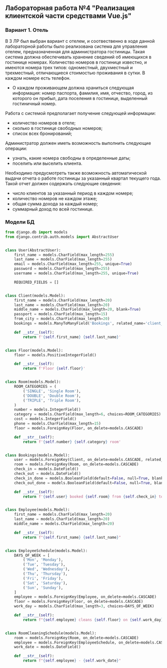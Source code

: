 ## Лабораторная работа №4 "Реализация клиентской части средствами Vue.js"
### Вариант 1. Отель
В 3 ЛР был выбран вариант с отелем, и соотвественно в ходе данной лабораторной работы было реализована система для управления отелем, предназначенная для администратора гостиницы. Такая система должна обеспечивать хранение сведений об имеющихся в гостинице номерах. Количество номеров в гостинице известно, и имеются номера трех типов: одноместный, двухместный и трехместный, отличающиеся стоимостью проживания в сутки. В каждом номере есть телефон. 
* О каждом проживающем должна храниться следующая информация: номер паспорта, фамилия, имя, отчество, город, из которого он прибыл, дата поселения в гостинице, выделенный гостиничный номер.

Работа с системой предполагает получение следующей информации:

* количество номеров в отеле;
* сколько в гостинице свободных номеров;
* список всех бронирований;

Администратор должен иметь возможность выполнить следующие операции:

* узнать, какие номера свободны в определенные даты;
* поселить или выселить клиента.

Необходимо предусмотреть также возможность автоматической выдачи отчета о работе гостиницы за указанный квартал текущего года. Такой отчет должен содержать следующие сведения:

* число клиентов за указанный период в каждом номере;
* количество номеров не каждом этаже;
* общая сумма дохода за каждый номер;
* суммарный доход по всей гостинице.

### Модели БД

``` python
from django.db import models
from django.contrib.auth.models import AbstractUser


class User(AbstractUser):
    first_name = models.CharField(max_length=255)
    last_name = models.CharField(max_length=255)
    email = models.CharField(max_length=255, unique=True)
    password = models.CharField(max_length=255)
    username = models.CharField(max_length=255, unique=True)

    REQUIRED_FIELDS = []


class Client(models.Model):
    first_name = models.CharField(max_length=20)
    last_name = models.CharField(max_length=20)
    middle_name = models.CharField(max_length=20, blank=True)
    passport = models.CharField(max_length=15)
    from_city = models.CharField(max_length=20)
    bookings = models.ManyToManyField('Bookings', related_name='client_bookings', blank=True)

    def __str__(self):
        return f'{self.first_name} {self.last_name}'


class Floor(models.Model):
    floor = models.PositiveIntegerField()

    def __str__(self):
        return f'Floor {self.floor}'


class Room(models.Model):
    ROOM_CATEGORIES = (
        ('SINGLE', 'Single Room'),
        ('DOUBLE', 'Double Room'),
        ('TRIPLE', 'Triple Room'),
    )
    number = models.IntegerField()
    category = models.CharField(max_length=6, choices=ROOM_CATEGORIES)
    cost = models.IntegerField()
    phone = models.CharField(max_length=15)
    floor = models.ForeignKey(Floor, on_delete=models.CASCADE)

    def __str__(self):
        return f'{self.number} {self.category} room'


class Bookings(models.Model):
    user = models.ForeignKey(Client, on_delete=models.CASCADE, related_name='user_bookings')
    room = models.ForeignKey(Room, on_delete=models.CASCADE)
    check_in = models.DateField()
    check_out = models.DateField()
    check_in_done = models.BooleanField(default=False, null=True, blank=True)
    check_out_done = models.BooleanField(default=False, null=True, blank=True)

    def __str__(self):
        return f'{self.user} booked {self.room} from {self.check_in} to {self.check_out}'


class Employee(models.Model):
    first_name = models.CharField(max_length=20)
    last_name = models.CharField(max_length=20)
    middle_name = models.CharField(max_length=20)

    def __str__(self):
        return f"{self.first_name} {self.last_name}"


class EmployeeSchedule(models.Model):
    DAYS_OF_WEEK = [
        ('Mon', 'Monday'),
        ('Tue', 'Tuesday'),
        ('Wed', 'Wednesday'),
        ('Thu', 'Thursday'),
        ('Fri', 'Friday'),
        ('Sat', 'Saturday'),
        ('Sun', 'Sunday'),
    ]
    employee = models.ForeignKey(Employee, on_delete=models.CASCADE)
    floor = models.ForeignKey(Floor, on_delete=models.CASCADE)
    work_day = models.CharField(max_length=3, choices=DAYS_OF_WEEK)

    def __str__(self):
        return f"{self.employee} cleans {self.floor} on {self.work_day}s"


class RoomCleaningSchedule(models.Model):
    room = models.ForeignKey(Room, on_delete=models.CASCADE)
    employee = models.ForeignKey(EmployeeSchedule, on_delete=models.CASCADE)
    work_date = models.DateField()

    def __str__(self):
        return f"{self.employee} - {self.work_date}"

```
